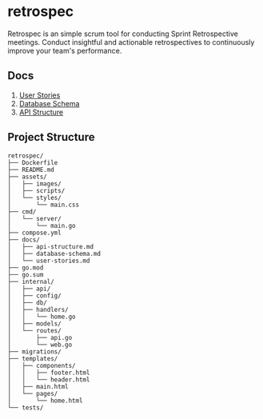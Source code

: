 # retrospec
Retrospec is an simple scrum tool for conducting Sprint Retrospective meetings.
Conduct insightful and actionable retrospectives to continuously improve your team's performance.


## Docs
1. [User Stories](./docs/user-stories.md)
2. [Database Schema](./docs/database-schema.md)
3. [API Structure](./docs/api-structure.md)

## Project Structure

```
retrospec/
├── Dockerfile
├── README.md
├── assets/
│   ├── images/
│   ├── scripts/
│   └── styles/
│       └── main.css
├── cmd/
│   └── server/
│       └── main.go
├── compose.yml
├── docs/
│   ├── api-structure.md
│   ├── database-schema.md
│   └── user-stories.md
├── go.mod
├── go.sum
├── internal/
│   ├── api/
│   ├── config/
│   ├── db/
│   ├── handlers/
│   │   └── home.go
│   ├── models/
│   └── routes/
│       ├── api.go
│       └── web.go
├── migrations/
├── templates/
│   ├── components/
│   │   ├── footer.html
│   │   └── header.html
│   ├── main.html
│   └── pages/
│       └── home.html
└── tests/

```